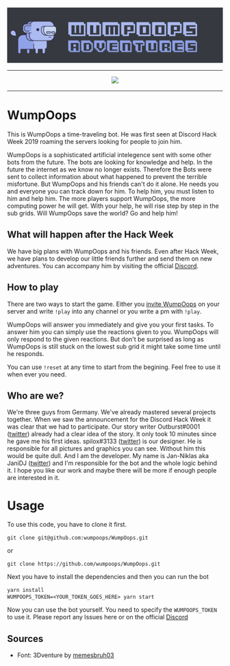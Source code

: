 ![WumpOops](assets/wumpoops_banner.png)

<hr />
<p align="center" >
<a href="https://discord.gg/wXpPBDW"><img src="https://discordapp.com/api/guilds/592079063695491122/widget.png"></a>
<p/>
<hr />

# WumpOops
This is WumpOops a time-traveling bot. He was first seen at Discord Hack Week 2019 roaming the servers looking for people to join him.

WumpOops is a sophisticated artificial intelegence sent with some other bots from the future. The bots are looking for knowledge and help. In the future the internet as we know no longer exists. Therefore the Bots were sent to collect information about what happened to prevent the terrible misfortune. But WumpOops and his friends can't do it alone. He needs you and everyone you can track down for him. To help him, you must listen to him and help him. The more players support WumpOops, the more computing power he will get. With your help, he will rise step by step in the sub grids. Will WumpOops save the world? Go and help him!

## What will happen after the Hack Week
We have big plans with WumpOops and his friends. Even after Hack Week, we have plans to develop our little friends further and send them on new adventures. You can accompany him by visiting the official [Discord](https://discord.gg/wXpPBDW).

## How to play
There are two ways to start the game. Either you [invite WumpOops](https://discordapp.com/oauth2/authorize?client_id=592769923340566528&scope=bot&permissions=85056) on your server and write `!play` into any channel or you write a pm with `!play`.

WumpOops will answer you immediately and give you your first tasks. To answer him you can simply use the reactions given to you. WumpOops will only respond to the given reactions. But don't be surprised as long as WumpOops is still stuck on the lowest sub grid it might take some time until he responds.

You can use `!reset` at any time to start from the begining. Feel free to use it when ever you need. 

## Who are we?
We're three guys from Germany. We've already mastered several projects together. When we saw the announcement for the Discord Hack Week it was clear that we had to participate. Our story writer Outburst#0001 ([twitter](https://twitter.com/Outburst3000)) already had a clear idea of the story. It only took 10 minutes since he gave me his first ideas. spilox#3133 ([twitter](https://twitter.com/spilox)) is our designer. He is responsible for all pictures and graphics you can see. Without him this would be quite dull. And I am the developer. My name is Jan-Niklas aka JaniDJ ([twitter](https://twitter.com/DerJ4ni)) and I'm responsible for the bot and the whole logic behind it. I hope you like our work and maybe there will be more if enough people are interested in it.

# Usage

To use this code, you have to clone it first.

```
git clone git@github.com:wumpoops/WumpOops.git
```

or

```
git clone https://github.com/wumpoops/WumpOops.git
```

Next you have to install the dependencies and then you can run the bot

```
yarn install
WUMPOOPS_TOKEN=<YOUR_TOKEN_GOES_HERE> yarn start
```

Now you can use the bot yourself. You need to specify the `WUMPOOPS_TOKEN` to use it. Please report any Issues here or on the official [Discord](https://discord.gg/wXpPBDW)


## Sources
- Font: 3Dventure by [memesbruh03](https://memesbruh03.co/)
